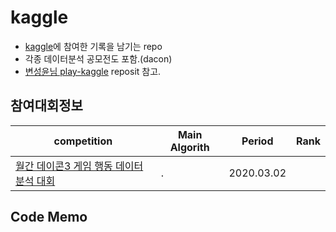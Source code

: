 # kaggle
- [kaggle](https://www.kaggle.com/)에 참여한 기록을 남기는 repo
- 각종 데이터분석 공모전도 포함.(dacon)
- [변성윤님 play-kaggle](https://github.com/zzsza/Play-Kaggle) reposit 참고.

## 참여대회정보

competition | Main Algorith | Period | Rank |
---- | ---- | ---- | ---- |
[월간 데이콘3 게임 행동 데이터 분석 대회](https://dacon.io/competitions/official/235583/overview/) | . | 2020.03.02



## Code Memo
